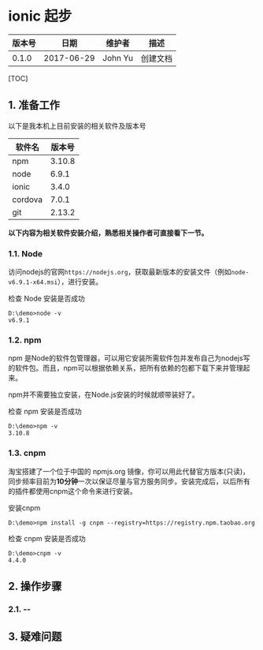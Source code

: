 # ionic 起步

版本号   | 日期       | 维护者 | 描述
--------|------------|-------| ---------
0.1.0   | 2017-06-29 | John Yu | 创建文档

[TOC]

## 1. 准备工作
以下是我本机上目前安装的相关软件及版本号

软件名 | 版本号
--------|------------
npm   | 3.10.8
node   | 6.9.1
ionic   | 3.4.0
cordova   | 7.0.1
git   | 2.13.2

**以下内容为相关软件安装介绍，熟悉相关操作者可直接看下一节。**

### 1.1. Node
访问nodejs的官网`https://nodejs.org`，获取最新版本的安装文件（例如`node-v6.9.1-x64.msi`），进行安装。

检查 Node 安装是否成功
``` dos
D:\demo>node -v
v6.9.1
```

### 1.2. npm
npm 是Node的软件包管理器，可以用它安装所需软件包并发布自己为nodejs写的软件包。而且，npm可以根据依赖关系，把所有依赖的包都下载下来并管理起来。

npm并不需要独立安装，在Node.js安装的时候就顺带装好了。

检查 npm 安装是否成功
``` dos
D:\demo>npm -v
3.10.8
```

### 1.3. cnpm
淘宝搭建了一个位于中国的 npmjs.org 镜像，你可以用此代替官方版本(只读)，同步频率目前为**10分钟**一次以保证尽量与官方服务同步。安装完成后，以后所有的插件都使用cnpm这个命令来进行安装。

安装cnpm
``` dos
D:\demo>npm install -g cnpm --registry=https://registry.npm.taobao.org
```

检查 cnpm 安装是否成功
``` dos
D:\demo>cnpm -v
4.4.0
```

## 2. 操作步骤

### 2.1. --




## 3. 疑难问题
